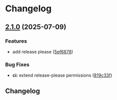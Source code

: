 # Changelog

## [2.1.0](https://github.com/restinthemiddle/restinthemiddle/compare/2.0.1...v2.1.0) (2025-07-09)


### Features

* add release please ([5ef6878](https://github.com/restinthemiddle/restinthemiddle/commit/5ef68786d4da16c37bbce9f6dee5d7968fdd4482))


### Bug Fixes

* **ci:** extend release-please permissions ([819c33f](https://github.com/restinthemiddle/restinthemiddle/commit/819c33f7c5b1a8b756f5e9bfda80e4b644fc1ac1))

## Changelog
